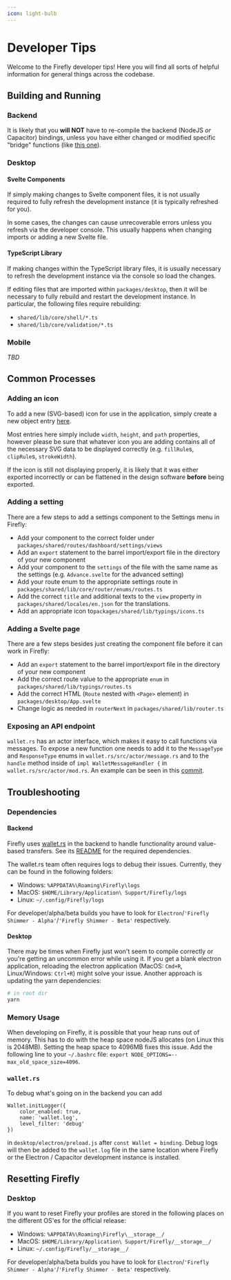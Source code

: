 ```yaml
---
icon: light-bulb
---
```


# Developer Tips

Welcome to the Firefly developer tips! Here you will find all sorts of helpful information for general things across the codebase.

## Building and Running

### Backend

It is likely that you **will NOT** have to re-compile the backend (NodeJS *or* Capacitor) bindings, unless you have either changed or modified specific "bridge" functions (like [this one](https://github.com/iotaledger/firefly/blob/develop/packages/shared/lib/typings/account.ts#L66)).

### Desktop

#### Svelte Components

If simply making changes to Svelte component files, it is not usually required to fully refresh the development instance (it is typically refreshed for you).

In some cases, the changes can cause unrecoverable errors unless you refresh via the developer console. This usually happens when changing imports or adding a new Svelte file. 

#### TypeScript Library

If making changes within the TypeScript library files, it is usually necessary to refresh the development instance via the console so load the changes.

If editing files that are imported within `packages/desktop`, then it will be necessary to fully rebuild and restart the development instance. In particular, the following files require rebuilding:
- `shared/lib/core/shell/*.ts`
- `shared/lib/core/validation/*.ts`

### Mobile

_TBD_

## Common Processes

### Adding an icon

To add a new (SVG-based) icon for use in the application, simply create a new object entry [here](https://github.com/iotaledger/firefly/blob/develop/packages/shared/components/icon/icons.js#L1).

Most entries here simply include `width`, `height`, and `path` properties, however please be sure that whatever icon you are adding contains all of the necessary SVG data to be displayed correctly (e.g. `fillRule`s, `clipRule`s, `strokeWidth`). 

If the icon is still not displaying properly, it is likely that it was either exported incorrectly or can be flattened in the design software **before** being exported.

### Adding a setting

There are a few steps to add a settings component to the Settings menu in Firefly:

- Add your component to the correct folder under `packages/shared/routes/dashboard/settings/views`
- Add an `export` statement to the barrel import/export file in the directory of your new component
- Add your component to the `settings` of the file with the same name as the settings (e.g. `Advance.svelte` for the advanced setting)
- Add your route enum to the appropriate settings route in `packages/shared/lib/core/router/enums/routes.ts`
- Add the correct `title` and additional texts to the `view` property in `packages/shared/locales/en.json` for the translations.
- Add an appropriate icon to`packages/shared/lib/typings/icons.ts`

### Adding a Svelte page

There are a few steps besides just creating the component file before it can work in Firefly:

- Add an `export` statement to the barrel import/export file in the directory of your new component
- Add the correct route value to the appropriate `enum` in `packages/shared/lib/typings/routes.ts`
- Add the correct HTML (`Route` nested with `<Page>` element) in `packages/desktop/App.svelte`
- Change logic as needed in `routerNext` in `packages/shared/lib/router.ts`

### Exposing an API endpoint

`wallet.rs` has an actor interface, which makes it easy to call functions via messages. To expose a new function one needs to add it to the `MessageType` and `ResponseType` enums in `wallet.rs/src/actor/message.rs` and to the `handle` method inside of `impl WalletMessageHandler {` in `wallet.rs/src/actor/mod.rs`. An example can be seen in this [commit](https://github.com/iotaledger/wallet.rs/commit/6de213583b2811cc4379a7698bc0812201228bd1#).

## Troubleshooting

### Dependencies

#### Backend

Firefly uses [wallet.rs](https://github.com/iotaledger/wallet.rs) in the backend to handle functionality around value-based transfers.
See its [README](https://github.com/iotaledger/wallet.rs#dependencies) for the required dependencies.

The wallet.rs team often requires logs to debug their issues. Currently, they can be found in the following folders:

- Windows: `%APPDATA%\Roaming\Firefly\logs`
- MacOS: `$HOME/Library/Application\ Support/Firefly/logs`
- Linux: `~/.config/Firefly/logs`

For developer/alpha/beta builds you have to look for `Electron`/`'Firefly Shimmer - Alpha'`/`'Firefly Shimmer - Beta'` respectively.

#### Desktop

There may be times when Firefly just won't seem to compile correctly or you're getting an uncommon error while using it. If you get a blank electron application, reloading the electron application (MacOS: `Cmd+R`, Linux/Windows: `Ctrl+R`) might solve your issue. Another approach is updating the yarn dependencies:

```bash
# in root dir
yarn
```

### Memory Usage

When developing on Firefly, it is possible that your heap runs out of memory. This has to do with the heap space nodeJS allocates (on Linux this is 2048MB). Setting the heap space to 4096MB fixes this issue. Add the following line to your `~/.bashrc` file: `export NODE_OPTIONS=--max_old_space_size=4096`.

### `wallet.rs`

To debug what's going on in the backend you can add

```JS
Wallet.initLogger({
    color_enabled: true,
    name: 'wallet.log',
    level_filter: 'debug'
})
```

in `desktop/electron/preload.js` after `const Wallet = binding`. Debug logs will then be added to the `wallet.log` file in the same location where Firefly or the Electron / Capacitor development instance is installed.

## Resetting Firefly 

### Desktop

If you want to reset Firefly your profiles are stored in the following places on the different OS'es for the official release:

- Windows: `%APPDATA%\Roaming\Firefly\__storage__/`
- MacOS: `$HOME/Library/Application\ Support/Firefly/__storage__/`
- Linux: `~/.config/Firefly/__storage__/`

For developer/alpha/beta builds you have to look for `Electron`/`'Firefly Shimmer - Alpha'`/`'Firefly Shimmer - Beta'` respectively.
